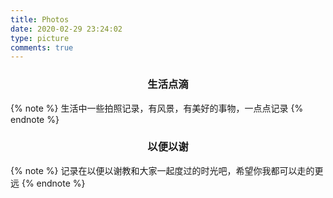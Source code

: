 ```yaml
---
title: Photos
date: 2020-02-29 23:24:02
type: picture
comments: true
---
```



<h3 class = "life" align="center">生活点滴</h3>
{% note %}
生活中一些拍照记录，有风景，有美好的事物，一点点记录
{% endnote %}
<div class="ImageGrid"></div>

<h3 class = "fellowship" align="center">以便以谢</h3>
{% note %}
记录在以便以谢教和大家一起度过的时光吧，希望你我都可以走的更远
{% endnote %}
<div class="ImageGrid2"></div>